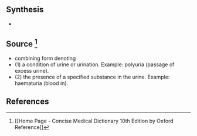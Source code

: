 ## Synthesis
- 
## Source [^1]
- combining form denoting 
- (1) a condition of urine or urination. Example: polyuria (passage of excess urine). 
- (2) the presence of a specified substance in the urine. Example: haematuria (blood in).
## References

[^1]: [[Home Page - Concise Medical Dictionary 10th Edition by Oxford Reference]]